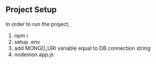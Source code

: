 ## Project Setup

In order to run the project,

1. npm i
2. setup .env
3. add MONGO_URI variable equal to DB connection string
4. nodemon app.js

